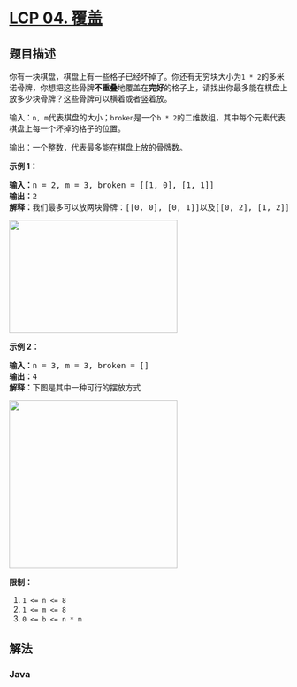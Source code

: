 # [LCP 04. 覆盖](https://leetcode.cn/problems/broken-board-dominoes)

## 题目描述



<p>你有一块棋盘，棋盘上有一些格子已经坏掉了。你还有无穷块大小为<code>1 * 2</code>的多米诺骨牌，你想把这些骨牌<strong>不重叠</strong>地覆盖在<strong>完好</strong>的格子上，请找出你最多能在棋盘上放多少块骨牌？这些骨牌可以横着或者竖着放。</p>



<p>输入：<code>n, m</code>代表棋盘的大小；<code>broken</code>是一个<code>b * 2</code>的二维数组，其中每个元素代表棋盘上每一个坏掉的格子的位置。</p>

<p>输出：一个整数，代表最多能在棋盘上放的骨牌数。</p>



<p><strong>示例 1：</strong></p>

<pre><strong>输入：</strong>n = 2, m = 3, broken = [[1, 0], [1, 1]]
<strong>输出：</strong>2
<strong>解释：</strong>我们最多可以放两块骨牌：[[0, 0], [0, 1]]以及[[0, 2], [1, 2]]。（见下图）</pre>

<p><img alt="" src="https://fastly.jsdelivr.net/gh/doocs/leetcode@main/lcp/LCP%2004.%20覆盖/images/domino_example_1.jpg" style="height: 204px; width: 304px;"></p>



<p><strong>示例 2：</strong></p>

<pre><strong>输入：</strong>n = 3, m = 3, broken = []
<strong>输出：</strong>4
<strong>解释：</strong>下图是其中一种可行的摆放方式
</pre>

<p><img alt="" src="https://fastly.jsdelivr.net/gh/doocs/leetcode@main/lcp/LCP%2004.%20覆盖/images/domino_example_2.jpg" style="height: 304px; width: 304px;"></p>



<p><strong>限制：</strong></p>

<ol>
	<li><code>1 &lt;= n &lt;= 8</code></li>
	<li><code>1 &lt;= m &lt;= 8</code></li>
	<li><code>0 &lt;= b &lt;= n * m</code></li>
</ol>

## 解法

### **Java**

```java

```
